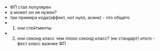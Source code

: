 - ФП стал популярен
- а может он не нужен?
- три примера кода(эффект, нот нулл, асинк) - что общего
- 1) они стейтменты
- 2) они секонд класс
чем плохо секонд класс?
(не стандарт)
итого - фест класс важнее ФП
